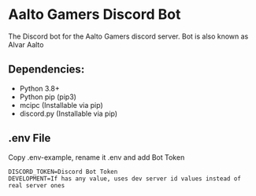 # Aalto Gamers Discord Bot

The Discord bot for the Aalto Gamers discord server. Bot is also known as Alvar Aalto

## Dependencies:

- Python 3.8+
- Python pip (pip3)
- mcipc (Installable via pip)
- discord.py (Installable via pip)

## .env File

Copy .env-example, rename it .env and add Bot Token

```
DISCORD_TOKEN=Discord Bot Token
DEVELOPMENT=If has any value, uses dev server id values instead of real server ones
```
